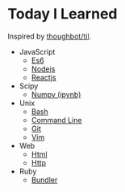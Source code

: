 # Today I Learned

Inspired by [thoughbot/til](https://github.com/thoughtbot/til).

* JavaScript
  * [Es6](javascript/es6.md)
  * [Nodejs](javascript/nodejs.md)
  * [Reactjs](javascript/reactjs.md)
* Scipy
  * [Numpy (ipynb)](scipy/numpy.ipynb)
* Unix
  * [Bash](unix/bash.md)
  * [Command Line](unix/cli.md)
  * [Git](unix/git.md)
  * [Vim](unix/vim.md)
* Web
  * [Html](web/html.md)
  * [Http](web/http.md)
* Ruby
  * [Bundler](ruby/bundler.md)
